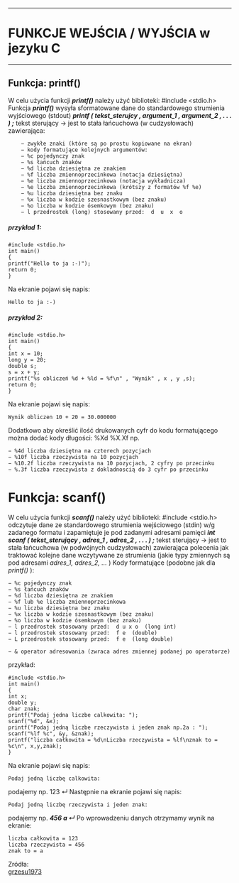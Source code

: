 ****
# FUNKCJE WEJŚCIA / WYJŚCIA w jezyku C
****
## Funkcja: printf()
W celu użycia funkcji ***printf()*** należy użyć biblioteki: #include <stdio.h>
Funkcja ***printf()*** wysyła sformatowane dane do standardowego strumienia wyjściowego (stdout)
***printf ( tekst_sterujcy , argument_1 , argument_2 ,  . . .  ) ;***
tekst sterujący → jest to stała łańcuchowa (w cudzysłowach) zawierająca: 
````  
    − zwykłe znaki (które są po prostu kopiowane na ekran) 
    − kody formatujące kolejnych argumentów:
    − %c pojedynczy znak 
    − %s łańcuch znaków
    − %d liczba dziesiętna ze znakiem 
    − %f liczba zmiennoprzecinkowa (notacja dziesiętna) 
    − %e liczba zmiennoprzecinkowa (notacja wykładnicza) 
    − %e liczba zmiennoprzecinkowa (krótszy z formatów %f %e) 
    − %u liczba dziesiętna bez znaku
    − %x liczba w kodzie szesnastkowym (bez znaku) 
    − %o liczba w kodzie ósemkowym (bez znaku) 
    − l przedrostek (long) stosowany przed:  d  u  x  o
````
  
##### przykład 1: 

    #include <stdio.h>
    int main()
    {
    printf("Hello to ja :-)");
    return 0;
    }
    
Na ekranie pojawi się napis:

    Hello to ja :-)


##### przykład 2:

    #include <stdio.h>
    int main()
    {
    int x = 10;
    long y = 20;
    double s;
    s = x + y;
    printf("%s obliczeń %d + %ld = %f\n" , "Wynik" , x , y ,s);
    return 0;
    }

Na ekranie pojawi się napis: 

    Wynik obliczen 10 + 20 = 30.000000

Dodatkowo aby określić ilość drukowanych cyfr do kodu formatującego można dodać kody długości: %Xd  %X.Xf np.     

    − %4d liczba dziesiętna na czterech pozycjach 
    − %10f liczba rzeczywista na 10 pozycjach  
    − %10.2f liczba rzeczywista na 10 pozycjach, 2 cyfry po przecinku  
    − %.3f liczba rzeczywista z dokladnoscią do 3 cyfr po przecinku  

# Funkcja: scanf() 
W celu użycia funkcji ***scanf()*** należy użyć biblioteki: #include <stdio.h> 
odczytuje dane ze standardowego strumienia wejściowego (stdin) w/g zadanego formatu i zapamiętuje je pod zadanymi adresami pamięci
***int scanf ( tekst_sterujący , adres_1 , adres_2 ,  . . .  ) ;*** 
tekst  sterujący →  jest  to  stała  łańcuchowa  (w  podwójnych  cudzysłowach) 
zawierająca polecenia jak traktować kolejne dane wczytywane ze strumienia 
(jakie typy zmiennych są pod adresami *adres_1, adres_2, ...* ) 
Kody formatujące (podobne jak dla *printf()* ): 
````
− %c pojedynczy znak 
− %s łańcuch znaków 
− %d liczba dziesiętna ze znakiem   
− %f lub %e liczba zmiennoprzecinkowa 
− %u liczba dziesiętna bez znaku 
− %x liczba w kodzie szesnastkowym (bez znaku)  
− %o liczba w kodzie ósemkowym (bez znaku) 
− l przedrostek stosowany przed:  d u x o  (long int) 
− l przedrostek stosowany przed:  f e  (double) 
− L przedrostek stosowany przed:  f e  (long double)  

− & operator adresowania (zwraca adres zmiennej podanej po operatorze) 
````
przykład: 

    #include <stdio.h> 
    int main()
    { 
    int x; 
    double y; 
    char znak; 
    printf("Podaj jedna liczbe calkowita: ");
    scanf("%d", &x);
	printf("Podaj jedną liczbe rzeczywista i jeden znak np.2a : ");
    scanf("%lf %c", &y, &znak);
    printf("liczba całkowita = %d\nLiczba rzeczywista = %lf\nznak to = %c\n", x,y,znak);
  	} 

Na ekranie pojawi się napis: 

    Podaj jedną liczbę calkowita:

podajemy np. 123 ↵
Następnie na ekranie pojawi się napis:

    Podaj jedną liczbę rzeczywista i jeden znak:

podajemy np. ***456 a ↵*** 
Po wprowadzeniu danych otrzymamy wynik na ekranie:  

    liczba całkowita = 123
    liczba rzeczywista = 456
    znak to = a


Zródła:  
[grzesu1973][1]  

[1]:https://github.com/grzesu1973/ "grzesu1973"  
